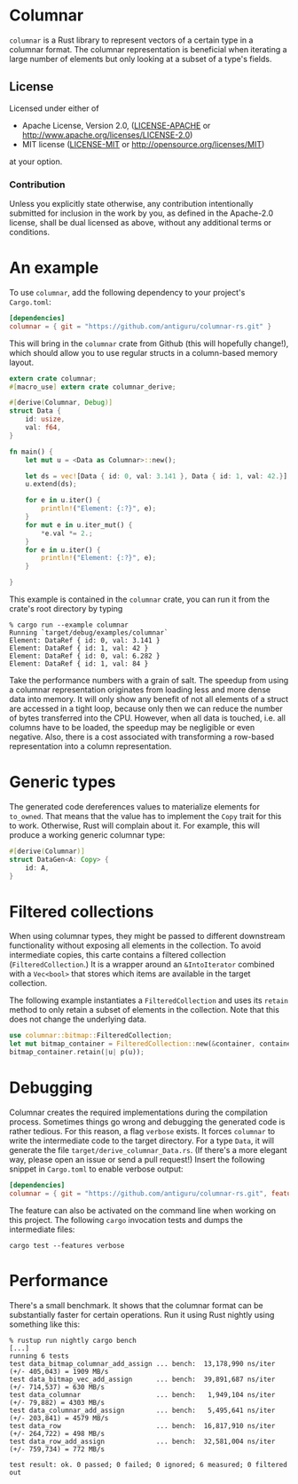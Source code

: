 # Columnar #

`columnar` is a Rust library to represent vectors of a certain type
in a columnar format. The columnar representation is beneficial when
iterating a large number of elements but only looking at a subset
of a type's fields.

## License

Licensed under either of

 * Apache License, Version 2.0, ([LICENSE-APACHE](LICENSE-APACHE) or http://www.apache.org/licenses/LICENSE-2.0)
 * MIT license ([LICENSE-MIT](LICENSE-MIT) or http://opensource.org/licenses/MIT)

at your option.

### Contribution

Unless you explicitly state otherwise, any contribution intentionally submitted
for inclusion in the work by you, as defined in the Apache-2.0 license, shall be
dual licensed as above, without any additional terms or conditions.

# An example

To use `columnar`, add the following dependency to your project's
`Cargo.toml`:

```toml
[dependencies]
columnar = { git = "https://github.com/antiguru/columnar-rs.git" }
```

This will bring in the `columnar` crate from Github (this will hopefully change!),
which should allow you to use regular structs in a column-based memory layout.

```rust
extern crate columnar;
#[macro_use] extern crate columnar_derive;

#[derive(Columnar, Debug)]
struct Data {
    id: usize,
    val: f64,
}

fn main() {
    let mut u = <Data as Columnar>::new();

    let ds = vec![Data { id: 0, val: 3.141 }, Data { id: 1, val: 42.}];
    u.extend(ds);

    for e in u.iter() {
        println!("Element: {:?}", e);
    }
    for mut e in u.iter_mut() {
        *e.val *= 2.;
    }
    for e in u.iter() {
        println!("Element: {:?}", e);
    }

}
```

This example is contained in the `columnar` crate, you can run it from
the crate's root directory by typing

```
% cargo run --example columnar
Running `target/debug/examples/columnar`
Element: DataRef { id: 0, val: 3.141 }
Element: DataRef { id: 1, val: 42 }
Element: DataRef { id: 0, val: 6.282 }
Element: DataRef { id: 1, val: 84 }
```

Take the performance numbers with a grain of salt. The speedup from using a columnar
representation originates from loading less and more dense data into memory. It will only
show any benefit of not all elements of a struct are accessed in a tight loop, because
only then we can reduce the number of bytes transferred into the CPU. However, when all
data is touched, i.e. all columns have to be loaded, the speedup may be negligible or even
negative. Also, there is a cost associated with transforming a row-based representation
into a column representation.

# Generic types

The generated code dereferences values to materialize elements for `to_owned`.
That means that the value has to implement the `Copy` trait for this to work. Otherwise,
Rust will complain about it. For example, this will produce a working generic columnar
type:

```rust
#[derive(Columnar)]
struct DataGen<A: Copy> {
    id: A,
}
```

# Filtered collections

When using columnar types, they might be passed to different downstream functionality without
exposing all elements in the collection. To avoid intermediate copies, this carte contains
a filtered collection (`FilteredCollection`.) It is a wrapper around an `&IntoIterator`
combined with a `Vec<bool>` that stores which items are available in the target collection.

The following example instantiates a `FilteredCollection` and uses its `retain` method to only
retain a subset of elements in the collection. Note that this does not change the underlying data.
```rust
use columnar::bitmap::FilteredCollection;
let mut bitmap_container = FilteredCollection::new(&container, container.len());
bitmap_container.retain(|u| p(u));
```

# Debugging

Columnar creates the required implementations during the compilation process. Sometimes things
go wrong and debugging the generated code is rather tedious. For this reason, a flag `verbose`
exists. It forces `columnar` to write the intermediate code to the target directory. For a type
`Data`, it will generate the file `target/derive_columnar_Data.rs`. (If there's a more elegant way,
please open an issue or send a pull request!) Insert the following snippet in `Cargo.toml` to
enable verbose output:

```toml
[dependencies]
columnar = { git = "https://github.com/antiguru/columnar-rs.git", features = [ "verbose" ] }
```

The feature can also be activated on the command line when working on this project. The
following `cargo` invocation tests and dumps the intermediate files:

```
cargo test --features verbose
```

# Performance

There's a small benchmark. It shows that the columnar format can be substantially faster for
certain operations. Run it using Rust nightly using something like this:
```
% rustup run nightly cargo bench
[...]
running 6 tests
test data_bitmap_columnar_add_assign ... bench:  13,178,990 ns/iter (+/- 405,043) = 1909 MB/s
test data_bitmap_vec_add_assign      ... bench:  39,891,687 ns/iter (+/- 714,537) = 630 MB/s
test data_columnar                   ... bench:   1,949,104 ns/iter (+/- 79,882) = 4303 MB/s
test data_columnar_add_assign        ... bench:   5,495,641 ns/iter (+/- 203,841) = 4579 MB/s
test data_row                        ... bench:  16,817,910 ns/iter (+/- 264,722) = 498 MB/s
test data_row_add_assign             ... bench:  32,581,004 ns/iter (+/- 759,734) = 772 MB/s

test result: ok. 0 passed; 0 failed; 0 ignored; 6 measured; 0 filtered out
```
